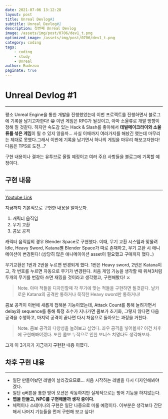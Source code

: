 ```yaml
---
date: 2021-07-06 13:12:28
layout: post
title: Unreal Devlog#1
subtitle: Unreal Devlog#1
description: 첫번째 Unreal Devlog
image: /assets/img/post/0706/dev1_t.png
optimized_image: /assets/img/post/0706/dev1_t.png
category: coding
tags: 
    - coding
    - study
    - Unreal
author: Rudezoo
paginate: true
---
```




# **Unreal Devlog #1**
---

평소 Unreal Engine을 통한 개발을 진행했었는데 이번 프로젝트를 진행하면서 블로그에 기록을 남기고자한다! 😁  이번 게임은 RPG가 될것이고, 아마 소울류로 개발 방향이 정해 질 것같다. 하지만 속도감 있는 Hack & Slash를 좋아해서 **데빌메이크라이와 소울류를 섞은 게임**이 될 수 있지 않을까... 사실 이때까지 여러가지를 해놨긴 했는데 마무리는 제대로 못했다.그래서 이번에 기록을 남기면서 하나의 게임을 마무리 해보고자한다! 다음은 TPS로 도전...?

구현 내용이나 결과는 유투브로 올릴 예정이고 여러 주요 사항들을 블로그에 기록할 예정이다.

## 구현 내용
---

[Youtube Link](https://youtu.be/hajNbRBfK5w)

지금까지 기본적으로 구현한 내용을 알아보자.

 1. 캐릭터 움직임
 2. 무기 교환
 3. 콤보 공격

캐릭터 움직임의 경우 Blender Space로 구현했다.
이때, 무기 교환 시스템과 맞물려 Idle, Heavy Sword, Katana별 Blender Space가 따로 존재하고, 무기 교환 시 애니메이션이 변경된다! (상당히 많은 애니메이이션 asset이 필요했고 구매까지 했다..)

무기교환은 1번과 2번을 누르면 변경되게 했다. 1번은 Heavy sword, 2번은 Katana이고, 각 번호를 누르면 자동으로 무기가 변경된다. 처음 게임 기능을 생각할 때 위쳐3처럼 두개의 무기를 번갈아 쓰면 재밌을 것이라고 생각했고, 구현해봤다! ⚔

> Note. 아마 적들을 디자인할때 각 무기에 맞는 적들을 구현하면 될것같다. 날카로운 Katana의 공격만 통하거나 묵직한 Heavy sword만 통하거나!

콤보 공격이 이번에 새롭게 접해본 기능이였는데, Attack Count를 통해 늘려가면서 delay와 sequence를 통해 특정 초수가 지나가면 콤보가 초기화, 그렇지 않다면 다음 공격을 수행하고, 마지막 공격이 끝나면 다시 처음으로 돌아오는 과정을 거친다.

> Note. 콤보 공격의 다양성을 늘려보고 싶었다. 좌우 공격을 넣어볼까? 이건 차후에 구현해봐야겠다. 또한 콤보 누적으로 인한 보너스 치명타도 생각해보자.

크게 이 3가지가 지금까지 구현한 내용 이였다.

 
## 차후 구현 내용
---

 - 일단 만들어놨던 레벨이 날라갔으므로... 처음 시작하는 레벨을 다시 디자인해봐야겠다.
 - 일단 q버튼을 통한 방어 모션은 작동하지만 실제적으로는 방어 기능을 하지않는다. 
 - **맵을 만들고, NPC를 구현해볼까 생각 중이다.**
 - 체력이나 스테미나의 구현은 일단 나중으로 미룰 예정이다. 이부분은 생각보다 간단해서 나머지 기능들을 먼저 구현해 보고 싶다!